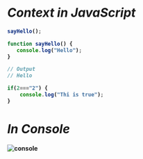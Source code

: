 # _Context in JavaScript_

<b>

```javascript
sayHello();

function sayHello() {
   console.log("Hello");
}

// Output
// Hello
```


```javascript
if(2==="2") {
    console.log("Thi is true");
}
```

# _In Console_
![console](https://user-images.githubusercontent.com/91872149/216777280-062d3601-f315-4f70-85cf-26e2b0170371.png)


</b>

